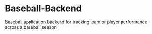 # Baseball-Backend
Baseball application backend for tracking team or player performance across a baseball season
